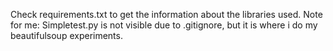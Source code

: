 Check requirements.txt to get the information about the libraries used.
Note for me: Simpletest.py is not visible due to .gitignore, but it is where i do my beautifulsoup experiments.

